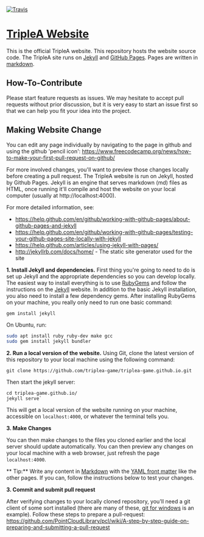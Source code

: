 [![Travis](https://img.shields.io/travis/triplea-game/triplea-game.github.io.svg?style=flat-square)](https://travis-ci.org/triplea-game/triplea-game.github.io)
# [TripleA Website](http://triplea-game.github.io/)

This is the official TripleA website. This repository hosts the website source code. The TripleA site runs on [Jekyll](http://jekyllrb.com/) and [GitHub Pages](https://pages.github.com/). Pages are written in [markdown](https://github.com/adam-p/markdown-here/wiki/Markdown-Cheatsheet).


## How-To-Contribute 

Please start feature requests as issues. We may hesitate to accept pull requests without prior discussion, but it is very easy to start an issue first so that we can help you fit your idea into the project.


## Making Website Change

You can edit any page individually by navigating to the page in github and using the github 'pencil icon': https://www.freecodecamp.org/news/how-to-make-your-first-pull-request-on-github/

For more involved changes, you'll want to preview those changes locally before creating a pull request. The TripleA website is run on Jekyll, hosted by Github Pages. Jekyll is an engine that serves markdown (md) files as HTML, once running it'll compile and host the website on your local computer (usually at http://localhost:4000).

For more detailed information, see:
- https://help.github.com/en/github/working-with-github-pages/about-github-pages-and-jekyll
- https://help.github.com/en/github/working-with-github-pages/testing-your-github-pages-site-locally-with-jekyll
- https://help.github.com/articles/using-jekyll-with-pages/
- http://jekyllrb.com/docs/home/ - The static site generator used for the site


**1. Install Jekyll and dependencies.** First thing you're going to need to do is set up Jekyll and the appropriate dependencies so you can develop locally. The easiest way to install everything is to use [RubyGems](https://rubygems.org/pages/download) and follow the instructions on the [Jekyll](http://jekyllrb.com/docs/installation/) website. In addition to the basic Jekyll installation, you also need to install a few dependency gems. After installing RubyGems on your machine, you really only need to run one basic command:

`gem install jekyll`


On Ubuntu, run:
```bash
sudo apt install ruby ruby-dev make gcc
sudo gem install jekyll bundler
```

**2. Run a local version of the website.** Using Git, clone the latest version of this repository to your local machine using the following command:

`git clone https://github.com/triplea-game/triplea-game.github.io.git`

Then start the jekyll server:

```
cd triplea-game.github.io/
jekyll serve`
```

This will get a local version of the website running on your machine, accessible on `localhost:4000`, or whatever the terminal tells you. 

**3. Make Changes**

You can then make changes to the files you cloned earlier and the local server should update automatically. You can then preview any changes on your local machine with a web browser, just refresh the page `localhost:4000`.

** Tip:** Write any content in [Markdown](https://daringfireball.net/projects/markdown/) with the [YAML front matter](http://jekyllrb.com/docs/frontmatter/) like the other pages. If you can, follow the instructions below to test your changes.

**3. Commit and submit pull request**

After verifying changes to your locally cloned repository, you'll need a git client of some sort installed (there are many of these, [git for windows](https://gitforwindows.org/) is an example). Follow these steps to prepare a pull-request: https://github.com/PointCloudLibrary/pcl/wiki/A-step-by-step-guide-on-preparing-and-submitting-a-pull-request
